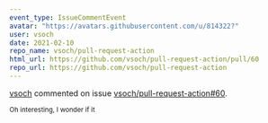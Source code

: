```yaml
---
event_type: IssueCommentEvent
avatar: "https://avatars.githubusercontent.com/u/814322?"
user: vsoch
date: 2021-02-10
repo_name: vsoch/pull-request-action
html_url: https://github.com/vsoch/pull-request-action/pull/60
repo_url: https://github.com/vsoch/pull-request-action
---
```


<a href='https://github.com/vsoch' target='_blank'>vsoch</a> commented on issue <a href='https://github.com/vsoch/pull-request-action/pull/60' target='_blank'>vsoch/pull-request-action#60</a>.

<small>Oh interesting, I wonder if it